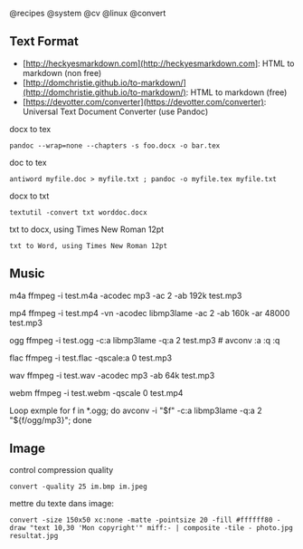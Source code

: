 @recipes
@system
@cv
@linux
@convert

Text Format
-----------

* [http://heckyesmarkdown.com](http://heckyesmarkdown.com]: HTML to markdown (non free)
* [http://domchristie.github.io/to-markdown/](http://domchristie.github.io/to-markdown/): HTML to markdown (free)
* [https://devotter.com/converter](https://devotter.com/converter): Universal Text Document Converter (use Pandoc)


docx to tex

    pandoc --wrap=none --chapters -s foo.docx -o bar.tex

doc to tex

    antiword myfile.doc > myfile.txt ; pandoc -o myfile.tex myfile.txt

docx to txt

    textutil -convert txt worddoc.docx

txt to docx, using Times New Roman 12pt

    txt to Word, using Times New Roman 12pt


Music
-----


m4a
    ffmpeg -i test.m4a -acodec mp3 -ac 2 -ab 192k test.mp3

mp4
    ffmpeg -i test.mp4 -vn -acodec libmp3lame -ac 2 -ab 160k -ar 48000 test.mp3

ogg
    ffmpeg -i test.ogg -c:a libmp3lame -q:a 2 test.mp3 # avconv
    :a
    :q
    :q

flac
    ffmpeg -i test.flac -qscale:a 0 test.mp3

wav
    ffmpeg -i test.wav -acodec mp3 -ab 64k test.mp3

webm
    ffmpeg -i test.webm -qscale 0 test.mp4


Loop exmple
    for f in *.ogg; do avconv -i "$f" -c:a libmp3lame -q:a 2 "${f/ogg/mp3}"; done




Image
-----

control compression quality

    convert -quality 25 im.bmp im.jpeg

mettre du texte dans image:

    convert -size 150x50 xc:none -matte -pointsize 20 -fill #ffffff80 -draw "text 10,30 'Mon copyright'" miff:- | composite -tile - photo.jpg resultat.jpg


